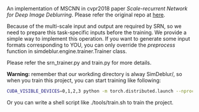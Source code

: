 An implementation of MSCNN in cvpr2018 paper *Scale-recurrent Network for Deep Image Deblurring*. Please refer the original repo at [here](https://github.com/jiangsutx/SRN-Deblur).

Because of the multi-scale input and output are required by SRN, so we need to prepare this task-specific inputs before the training. We provide a simple way to implement this operation. If you want to generate some input formats corresponding to YOU, you can only override the *preprocess* function in simdeblur.engine.trainer.Trainer class. 

Please refer the srn_trainer.py and train.py for more details. 

**Warning:** remember that our workding directory is alway SimDeblur/, so when you train this project, you can start training like following:
```bash
CUDA_VISIBLE_DEVICES=0,1,2,3 python -m torch.distributed.launch --nproc_per_node=4 --master_port=10088 projects/srn/train.py configs/srn/srn_gopro.yaml --gpus=4
```
Or you can write a shell script like ./tools/train.sh to train the project.